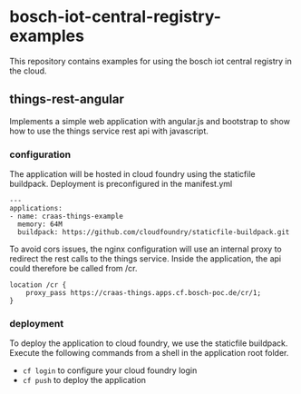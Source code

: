 # bosch-iot-central-registry-examples

This repository contains examples for using the bosch iot central registry in the cloud.

## things-rest-angular

Implements a simple web application with angular.js and bootstrap to show how to use the things service rest api with javascript.

### configuration

The application will be hosted in cloud foundry using the staticfile buildpack. Deployment is preconfigured in the manifest.yml

```
---
applications:
- name: craas-things-example
  memory: 64M
  buildpack: https://github.com/cloudfoundry/staticfile-buildpack.git
```

To avoid cors issues, the nginx configuration will use an internal proxy to redirect the rest calls to the things service. Inside the application, the api could therefore be called from /cr.

```
location /cr {
	proxy_pass https://craas-things.apps.cf.bosch-poc.de/cr/1;
}
```

### deployment

To deploy the application to cloud foundry, we use the staticfile buildpack. Execute the following commands from a shell in the application root folder.

* ```cf login``` to configure your cloud foundry login
* ```cf push``` to deploy the application